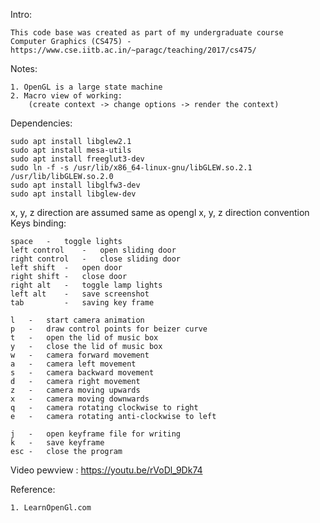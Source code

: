 Intro:

    This code base was created as part of my undergraduate course 
    Computer Graphics (CS475) - https://www.cse.iitb.ac.in/~paragc/teaching/2017/cs475/

Notes:

    1. OpenGL is a large state machine
    2. Macro view of working:
        (create context -> change options -> render the context)

Dependencies:

    sudo apt install libglew2.1
    sudo apt install mesa-utils
    sudo apt install freeglut3-dev
    sudo ln -f -s /usr/lib/x86_64-linux-gnu/libGLEW.so.2.1 /usr/lib/libGLEW.so.2.0
    sudo apt install libglfw3-dev
    sudo apt install libglew-dev

x, y, z direction are assumed same as opengl x, y, z direction convention<br/>
Keys binding:
        
    space	-	toggle lights
    left control	-	open sliding door
    right control	-	close sliding door
    left shift	-	open door
    right shift	-	close door
    right alt	-	toggle lamp lights
    left alt	-	save screenshot
    tab			-	saving key frame
    
    l 	-	start camera animation
    p   - 	draw control points for beizer curve
    t	-	open the lid of music box
    y	-	close the lid of music box
    w	-	camera forward movement
    a	-	camera left movement
    s	-	camera backward	movement
    d	-	camera right movement
    z	-	camera moving upwards
    x	-	camera moving downwards
    q	-	camera rotating clockwise to right
    e	-	camera rotating anti-clockwise to left

    j	-	open keyframe file for writing
    k 	-	save keyframe
    esc	-	close the program

Video pewview : https://youtu.be/rVoDl_9Dk74

Reference:

    1. LearnOpenGl.com
